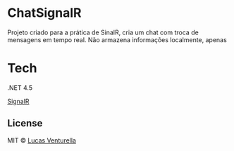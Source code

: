 # ChatSignalR

Projeto criado para a prática de SinalR, cria um chat com troca de mensagens em tempo real. Não armazena informações localmente, apenas

# Tech

.NET 4.5

[SignalR](https://github.com/SignalR/SignalR)

## License

MIT  © [Lucas Venturella](http://lucasventurella.com.br/)
